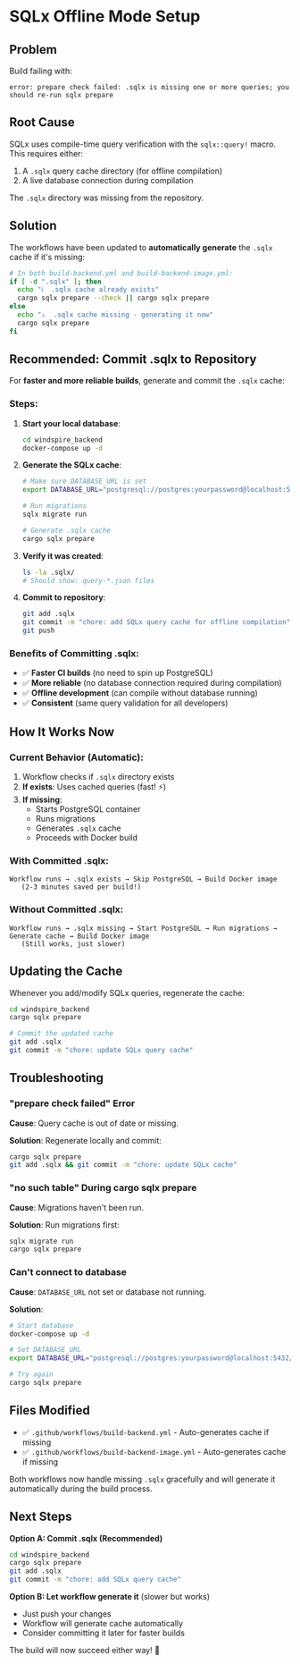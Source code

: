# SQLx Offline Mode Setup

## Problem

Build failing with:
```
error: prepare check failed: .sqlx is missing one or more queries; you should re-run sqlx prepare
```

## Root Cause

SQLx uses compile-time query verification with the `sqlx::query!` macro. This requires either:
1. A `.sqlx` query cache directory (for offline compilation)
2. A live database connection during compilation

The `.sqlx` directory was missing from the repository.

## Solution

The workflows have been updated to **automatically generate** the `.sqlx` cache if it's missing:

```bash
# In both build-backend.yml and build-backend-image.yml:
if [ -d ".sqlx" ]; then
  echo "ℹ️  .sqlx cache already exists"
  cargo sqlx prepare --check || cargo sqlx prepare
else
  echo "⚠️  .sqlx cache missing - generating it now"
  cargo sqlx prepare
fi
```

## Recommended: Commit .sqlx to Repository

For **faster and more reliable builds**, generate and commit the `.sqlx` cache:

### Steps:

1. **Start your local database**:
   ```bash
   cd windspire_backend
   docker-compose up -d
   ```

2. **Generate the SQLx cache**:
   ```bash
   # Make sure DATABASE_URL is set
   export DATABASE_URL="postgresql://postgres:yourpassword@localhost:5432/windspire"
   
   # Run migrations
   sqlx migrate run
   
   # Generate .sqlx cache
   cargo sqlx prepare
   ```

3. **Verify it was created**:
   ```bash
   ls -la .sqlx/
   # Should show: query-*.json files
   ```

4. **Commit to repository**:
   ```bash
   git add .sqlx
   git commit -m "chore: add SQLx query cache for offline compilation"
   git push
   ```

### Benefits of Committing .sqlx:

- ✅ **Faster CI builds** (no need to spin up PostgreSQL)
- ✅ **More reliable** (no database connection required during compilation)
- ✅ **Offline development** (can compile without database running)
- ✅ **Consistent** (same query validation for all developers)

## How It Works Now

### Current Behavior (Automatic):

1. Workflow checks if `.sqlx` directory exists
2. **If exists**: Uses cached queries (fast! ⚡)
3. **If missing**: 
   - Starts PostgreSQL container
   - Runs migrations
   - Generates `.sqlx` cache
   - Proceeds with Docker build

### With Committed .sqlx:

```
Workflow runs → .sqlx exists → Skip PostgreSQL → Build Docker image
   (2-3 minutes saved per build!)
```

### Without Committed .sqlx:

```
Workflow runs → .sqlx missing → Start PostgreSQL → Run migrations → 
Generate cache → Build Docker image
   (Still works, just slower)
```

## Updating the Cache

Whenever you add/modify SQLx queries, regenerate the cache:

```bash
cd windspire_backend
cargo sqlx prepare

# Commit the updated cache
git add .sqlx
git commit -m "chore: update SQLx query cache"
```

## Troubleshooting

### "prepare check failed" Error

**Cause**: Query cache is out of date or missing.

**Solution**: Regenerate locally and commit:
```bash
cargo sqlx prepare
git add .sqlx && git commit -m "chore: update SQLx cache"
```

### "no such table" During cargo sqlx prepare

**Cause**: Migrations haven't been run.

**Solution**: Run migrations first:
```bash
sqlx migrate run
cargo sqlx prepare
```

### Can't connect to database

**Cause**: `DATABASE_URL` not set or database not running.

**Solution**:
```bash
# Start database
docker-compose up -d

# Set DATABASE_URL
export DATABASE_URL="postgresql://postgres:yourpassword@localhost:5432/windspire"

# Try again
cargo sqlx prepare
```

## Files Modified

- ✅ `.github/workflows/build-backend.yml` - Auto-generates cache if missing
- ✅ `.github/workflows/build-backend-image.yml` - Auto-generates cache if missing

Both workflows now handle missing `.sqlx` gracefully and will generate it automatically during the build process.

## Next Steps

**Option A: Commit .sqlx (Recommended)**
```bash
cd windspire_backend
cargo sqlx prepare
git add .sqlx
git commit -m "chore: add SQLx query cache"
```

**Option B: Let workflow generate it** (slower but works)
- Just push your changes
- Workflow will generate cache automatically
- Consider committing it later for faster builds

The build will now succeed either way! 🎉
